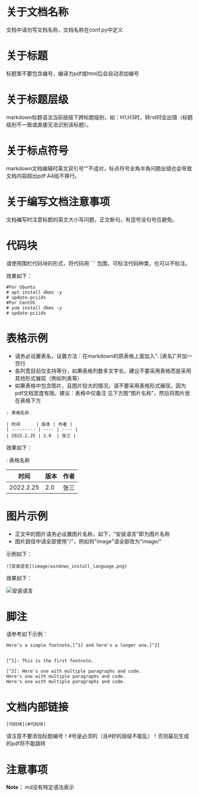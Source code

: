 # 关于文档名称

文档中请勿写文档名称，文档名称在conf.py中定义

# 关于标题

标题里不要包含编号，编译为pdf或html后会自动添加编号

# 关于标题层级
markdown标题语法当前层级下跨标题级别，如：H1,H3时，转rst时会出错（标题级别不一致或直接无法识别该标题）。

# 关于标点符号
markdown文档编辑时英文双引号“”不成对，标点符号全角半角问题出错也会导致文档内容超出pdf A4纸不换行。

# 关于编写文档注意事项
文档编写时注意标题的英文大小写问题，正文断句，有逗号没句号应避免。

# 代码块

请使用围栏代码块的形式，将代码用 ``` 包围，可标注代码种类，也可以不标注。

效果如下：

``` shell
#For Ubuntu
# apt install dkms -y
# update-pciids
#For CentOS
# yum install dkms -y
# update-pciids
```

# 表格示例

- 请务必设置表名，设置方法：在markdown的原表格上面加入": [表名]"并加一空行
- 各列宽目前仅支持等分，如果表格列数多文字长，建议不要采用表格而是采用其他形式展现（例如列表等）
- 如果表格中包含图片，且图片较大的情况，请不要采用表格形式展现，因为pdf文档宽度有限。建议：表格中仅备注 见下方图“图片名称”，然后将图片放在表格下方

```
: 表格名称

| 时间      | 版本 | 作者 |
| --------- | ---- | ---- |
| 2022.2.25 | 2.0  | 张三 |
```

效果如下：

: 表格名称

| 时间      | 版本 | 作者 |
| --------- | ---- | ---- |
| 2022.2.25 | 2.0  | 张三 |

# 图片示例

- 正文中的图片请务必设置图片名称，如下，“安装语言”即为图片名称
- 图片路径中请全部使用"/"，例如将"image\"请全部改为"image/"

示例如下：

```
![安装语言](image/windows_install_language.png)
```

效果如下：

![安装语言](image/windows_install_language.png)

# 脚注

请参考如下示例：

```
Here's a simple footnote,[^1] and here's a longer one.[^2]
 
 
[^1]: This is the first footnote.
 
[^2]: Here's one with multiple paragraphs and code.
Here's one with multiple paragraphs and code.
Here's one with multiple paragraphs and code.
```

# 文档内部链接

```
[代码块](#代码块)
```

请注意不要添加标题编号！#号是必须的（且#好的层级不能乱）！否则最后生成的pdf将不能跳转

# 注意事项

**Note：** md没有特定语法表示

